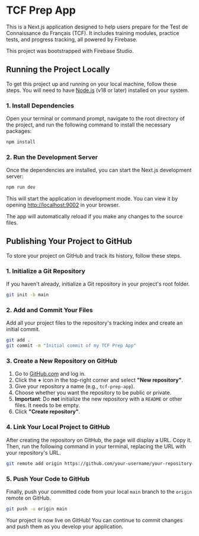 # TCF Prep App

This is a Next.js application designed to help users prepare for the Test de Connaissance du Français (TCF). It includes training modules, practice tests, and progress tracking, all powered by Firebase.

This project was bootstrapped with Firebase Studio.

## Running the Project Locally

To get this project up and running on your local machine, follow these steps. You will need to have [Node.js](https://nodejs.org/) (v18 or later) installed on your system.

### 1. Install Dependencies

Open your terminal or command prompt, navigate to the root directory of the project, and run the following command to install the necessary packages:

```bash
npm install
```

### 2. Run the Development Server

Once the dependencies are installed, you can start the Next.js development server:

```bash
npm run dev
```

This will start the application in development mode. You can view it by opening [http://localhost:9002](http://localhost:9002) in your browser.

The app will automatically reload if you make any changes to the source files.

## Publishing Your Project to GitHub

To store your project on GitHub and track its history, follow these steps.

### 1. Initialize a Git Repository

If you haven't already, initialize a Git repository in your project's root folder.

```bash
git init -b main
```

### 2. Add and Commit Your Files

Add all your project files to the repository's tracking index and create an initial commit.

```bash
git add .
git commit -m "Initial commit of my TCF Prep App"
```

### 3. Create a New Repository on GitHub

1.  Go to [GitHub.com](https://github.com) and log in.
2.  Click the **+** icon in the top-right corner and select **"New repository"**.
3.  Give your repository a name (e.g., `tcf-prep-app`).
4.  Choose whether you want the repository to be public or private.
5.  **Important**: Do **not** initialize the new repository with a `README` or other files. It needs to be empty.
6.  Click **"Create repository"**.

### 4. Link Your Local Project to GitHub

After creating the repository on GitHub, the page will display a URL. Copy it. Then, run the following command in your terminal, replacing the URL with your repository's URL.

```bash
git remote add origin https://github.com/your-username/your-repository-name.git
```

### 5. Push Your Code to GitHub

Finally, push your committed code from your local `main` branch to the `origin` remote on GitHub.

```bash
git push -u origin main
```

Your project is now live on GitHub! You can continue to commit changes and push them as you develop your application.
